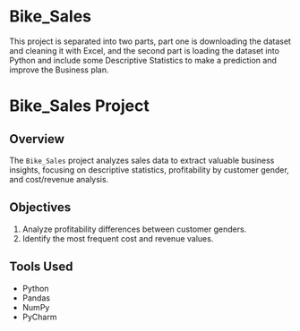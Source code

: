 # Bike_Sales
This project is separated into two parts, part one is downloading the dataset and cleaning it with Excel, and the second part is loading the dataset into Python and include some Descriptive Statistics to make a prediction and improve the Business plan.
# Bike_Sales Project

## Overview

The `Bike_Sales` project analyzes sales data to extract valuable business insights, focusing on descriptive statistics, profitability by customer gender, and cost/revenue analysis.

## Objectives

1. Analyze profitability differences between customer genders.
2. Identify the most frequent cost and revenue values.

## Tools Used

- Python
- Pandas
- NumPy
- PyCharm

